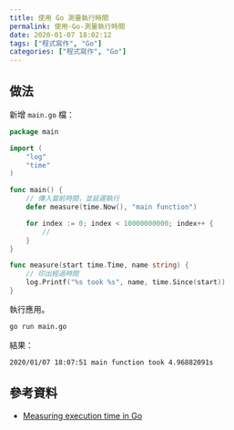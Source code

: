```yaml
---
title: 使用 Go 測量執行時間
permalink: 使用-Go-測量執行時間
date: 2020-01-07 18:02:12
tags: ["程式寫作", "Go"]
categories: ["程式寫作", "Go"]
---
```


## 做法

新增 `main.go` 檔：

```Go
package main

import (
	"log"
	"time"
)

func main() {
	// 傳入當前時間，並延遲執行
	defer measure(time.Now(), "main function")

	for index := 0; index < 10000000000; index++ {
		//
	}
}

func measure(start time.Time, name string) {
	// 印出經過時間
	log.Printf("%s took %s", name, time.Since(start))
}
```

執行應用。

```BASH
go run main.go
```

結果：

```BASH
2020/01/07 18:07:51 main function took 4.96882091s
```

## 參考資料

- [Measuring execution time in Go](https://coderwall.com/p/cp5fya/measuring-execution-time-in-go)
